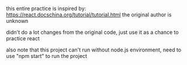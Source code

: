 this entire practice is inspired by:
https://react.docschina.org/tutorial/tutorial.html
the original author is unknown

didn't do a lot changes from the original code, just use it as a chance to practice react

also note that this project can't run without node.js environment, need to use "npm start" to run the project